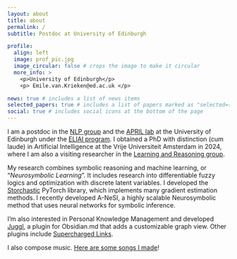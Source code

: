 ```yaml
---
layout: about
title: about
permalink: /
subtitle: Postdoc at University of Edinburgh

profile:
  align: left
  image: prof_pic.jpg
  image_circular: false # crops the image to make it circular
  more_info: >
    <p>University of Edinburgh</p>
    <p> Emile.van.Krieken@ed.ac.uk </p>

news: true # includes a list of news items
selected_papers: true # includes a list of papers marked as "selected={true}"
social: true # includes social icons at the bottom of the page
---
```


I am a postdoc in the [NLP group](https://edinburghnlp.inf.ed.ac.uk/) and the [APRIL lab](https://april-tools.github.io/) at the University of Edinburgh under the [ELIAI program](https://web.inf.ed.ac.uk/eliai/about). I obtained a PhD with distinction (cum laude) in Artificial Intelligence at the Vrije Universiteit Amsterdam in 2024, where I am also a visiting researcher in the [Learning and Reasoning group](https://lr.cs.vu.nl/).

My research combines symbolic reasoning and machine learning, or “_Neurosymbolic Learning_”. It includes research into differentiable fuzzy logics and optimization with discrete latent variables. I developed the [Storchastic](https://github.com/HEmile/storchastic) PyTorch library, which implements many gradient estimation methods. I recently developed A-NeSI, a highly scalable Neurosymbolic method that uses neural networks for symbolic inference.

I’m also interested in Personal Knowledge Management and developed [Juggl](https://juggl.io/), a plugin for Obsidian.md that adds a customizable graph view. Other plugins include [Supercharged Links](https://github.com/mdelobelle/obsidian_supercharged_links).

I also compose music. [Here are some songs I made](http://emilevankrieken.bandcamp.com/)!